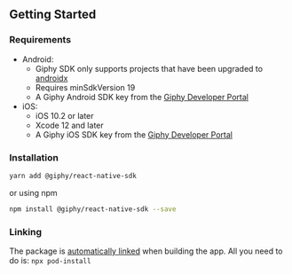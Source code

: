 ## Getting Started

### Requirements
- Android:
  - Giphy SDK only supports projects that have been upgraded to [androidx](https://developer.android.com/jetpack/androidx/)
  - Requires minSdkVersion 19
  - A Giphy Android SDK key from the [Giphy Developer Portal](https://developers.giphy.com/dashboard/?create=true)
- iOS:
  - iOS 10.2 or later
  - Xcode 12 and later
  - A Giphy iOS SDK key from the [Giphy Developer Portal](https://developers.giphy.com/dashboard/?create=true)

### Installation
```bash
yarn add @giphy/react-native-sdk
```
or using npm
```bash
npm install @giphy/react-native-sdk --save
```

### Linking
The package is [automatically linked](https://github.com/react-native-community/cli/blob/master/docs/autolinking.md) when building the app. All you need to do is:
`npx pod-install`

